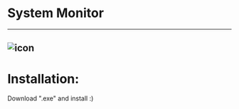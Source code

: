 # System Monitor
--------------------
![icon](https://user-images.githubusercontent.com/81306360/116520234-bcdb0180-a8d2-11eb-80d1-f171fc34bd8c.png)
-----------------------
# Installation:

Download ".exe" and install :)
